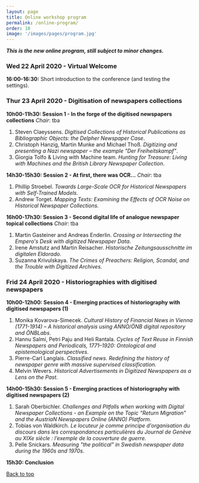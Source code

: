 ```yaml
---
layout: page
title: Online workshop program
permalink: /online-program/
order: 10
image: '/images/pages/program.jpg'
---
```


***This is the new online program, still subject to minor changes.***

### Wed 22 April 2020 - Virtual Welcome 

**16:00-16:30:** Short introduction to the conference (and testing the settings).



### Thur 23 April 2020 - Digitisation of newspapers collections



**10h00-11h30:  Session 1 - In the forge of the digitised newspapers collections** _Chair_: tba

1. Steven Claeyssens. *Digitised Collections of Historical Publications as Bibliographic Objects: the Delpher Newspaper Case*.
2. Christoph Hanzig, Martin Munke and Michael Thoß. *Digitizing and presenting a Nazi newspaper – the example "Der Freiheitskampf"*. 
3. Giorgia Tolfo & Living with Machine team. *Hunting for Treasure: Living with Machines and the British Library Newspaper Collection*.



**14h30-15h30: Session 2 -  At first, there was OCR…** _Chair_: tba

1. Phillip Stroebel. *Towards Large-Scale OCR for Historical Newspapers with Self-Trained Models*.
2. Andrew Torget. *Mapping Texts: Examining the Effects of OCR Noise on Historical Newspaper Collections.*



**16h00-17h30: Session 3 - Second digital life of analogue newspaper topical collections** _Chair_: tba

1. Martin Gasteiner and Andreas Enderlin. *Crossing or Intersecting the Empero's Desk with digitized Newspaper Data*.
2. Irene Amstutz and Martin Reisacher. *Historische Zeitungsausschnitte im digitalen Eldorado.*
3. Suzanna Krivulskaya. *The Crimes of Preachers: Religion, Scandal, and the Trouble with Digitized Archives.*



### Frid 24 April 2020 - Historiographies with digitised newspapers

**10h00-12h00: Session  4 - Emerging practices of historiography with digitised newspapers (1)** 

1. Monika Kovarova-Simecek. *Cultural History of Financial News in Vienna (1771-1914) – A historical analysis using ANNO/ÖNB digital repository and ÖNBLabs*.
2. Hannu Salmi, Petri Paju and Heli Rantala. *Cycles of Text Reuse in Finnish Newspapers and Periodicals, 1771–1920: Ontological and epistemological perspectives*. 
3. Pierre-Carl Langlais. *Classified news. Redefining the history of newspaper genre with massive supervised classification.*
4. Melvin Wevers. *Historical Advertisements in Digitized Newspapers as a Lens on the Past*.



**14h00-15h30: Session 5 - Emerging practices of historiography with digitised newspapers (2)**

1. Sarah Oberbichler. *Challenges and Pitfalls when working with Digital Newspaper Collections - an Example on the Topic “Return Migration” and the AustriaN Newspapers Online (ANNO) Platform*.
2. Tobias von Waldkirch. *Le locuteur je comme principe d'organisation du discours dans les correspondances particulières du Journal de Genève au XIXe siècle : l’exemple de la couverture de guerre.*
3. Pelle Snickars. *Measuring "the political" in Swedish newspaper data during the 1960s and 1970s*.

**15h30: Conclusion** 



 <a href="#top">Back to top</a>

